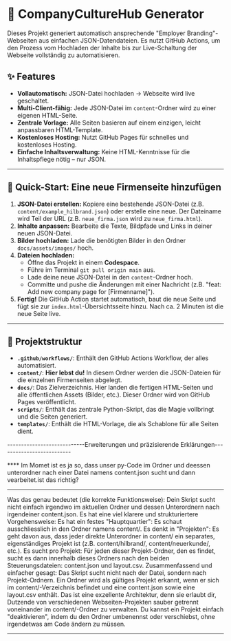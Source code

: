 # 🏢 CompanyCultureHub Generator

Dieses Projekt generiert automatisch ansprechende "Employer Branding"-Webseiten aus einfachen JSON-Datendateien. Es nutzt GitHub Actions, um den Prozess vom Hochladen der Inhalte bis zur Live-Schaltung der Webseite vollständig zu automatisieren.

## ✨ Features

- **Vollautomatisch:** JSON-Datei hochladen → Webseite wird live geschaltet.
- **Multi-Client-fähig:** Jede JSON-Datei im `content`-Ordner wird zu einer eigenen HTML-Seite.
- **Zentrale Vorlage:** Alle Seiten basieren auf einem einzigen, leicht anpassbaren HTML-Template.
- **Kostenloses Hosting:** Nutzt GitHub Pages für schnelles und kostenloses Hosting.
- **Einfache Inhaltsverwaltung:** Keine HTML-Kenntnisse für die Inhaltspflege nötig – nur JSON.

---

## 🚀 Quick-Start: Eine neue Firmenseite hinzufügen

1.  **JSON-Datei erstellen:** Kopiere eine bestehende JSON-Datei (z.B. `content/example_hilbrand.json`) oder erstelle eine neue. Der Dateiname wird Teil der URL (z.B. `neue_firma.json` wird zu `neue_firma.html`).
2.  **Inhalte anpassen:** Bearbeite die Texte, Bildpfade und Links in deiner neuen JSON-Datei.
3.  **Bilder hochladen:** Lade die benötigten Bilder in den Ordner `docs/assets/images/` hoch.
4.  **Dateien hochladen:**
    - Öffne das Projekt in einem **Codespace**.
    - Führe im Terminal `git pull origin main` aus.
    - Lade deine neue JSON-Datei in den `content`-Ordner hoch.
    - Committe und pushe die Änderungen mit einer Nachricht (z.B. "feat: Add new company page for [Firmenname]").
5.  **Fertig!** Die GitHub Action startet automatisch, baut die neue Seite und fügt sie zur `index.html`-Übersichtsseite hinzu. Nach ca. 2 Minuten ist die neue Seite live.

---

## 📂 Projektstruktur

- **`.github/workflows/`**: Enthält den GitHub Actions Workflow, der alles automatisiert.
- **`content/`**: **Hier lebst du!** In diesem Ordner werden die JSON-Dateien für die einzelnen Firmenseiten abgelegt.
- **`docs/`**: Das Zielverzeichnis. Hier landen die fertigen HTML-Seiten und alle öffentlichen Assets (Bilder, etc.). Dieser Ordner wird von GitHub Pages veröffentlicht.
- **`scripts/`**: Enthält das zentrale Python-Skript, das die Magie vollbringt und die Seiten generiert.
- **`templates/`**: Enthält die HTML-Vorlage, die als Schablone für alle Seiten dient.

----------------------------Erweiterungen und präzisierende Erklärungen--------------------------

**** Im Momet ist es ja so, dass unser py-Code im Ordner und deessen unterordner nach einer Datei namens content.json sucht und dann vearbeitet.ist das richtig?
****

Was das genau bedeutet (die korrekte Funktionsweise):
Dein Skript sucht nicht einfach irgendwo im aktuellen Ordner und dessen Unterordnern nach irgendeiner content.json. Es hat eine viel klarere und strukturiertere Vorgehensweise:
Es hat ein festes "Hauptquartier": Es schaut ausschliesslich in den Ordner namens content/.
Es denkt in "Projekten": Es geht davon aus, dass jeder direkte Unterordner in content/ ein separates, eigenständiges Projekt ist (z.B. content/hilbrand/, content/neuerkunde/, etc.).
Es sucht pro Projekt: Für jeden dieser Projekt-Ordner, den es findet, sucht es dann innerhalb dieses Ordners nach den beiden Steuerungsdateien: content.json und layout.csv.
Zusammenfassend und einfacher gesagt:
Das Skript sucht nicht nach der Datei, sondern nach Projekt-Ordnern. Ein Ordner wird als gültiges Projekt erkannt, wenn er sich im content/-Verzeichnis befindet und eine content.json sowie eine layout.csv enthält.
Das ist eine exzellente Architektur, denn sie erlaubt dir, Dutzende von verschiedenen Webseiten-Projekten sauber getrennt voneinander im content/-Ordner zu verwalten. Du kannst ein Projekt einfach "deaktivieren", indem du den Ordner umbenennst oder verschiebst, ohne irgendetwas am Code ändern zu müssen.

------------------------------------------------------------------------------------------------------
